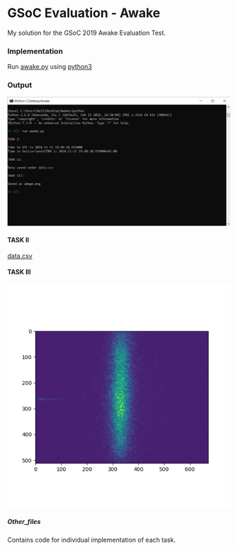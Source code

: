 # GSoC Evaluation - Awake

My solution for the GSoC 2019 Awake Evaluation Test.

### Implementation

Run [awake.py](https://github.com/Ojaswy/gsoc_eval/blob/master/Awake/awake.py) using [python3](https://www.python.org/download/releases/3.0/)

### Output

![](https://github.com/Ojaswy/gsoc_eval/blob/master/Awake/other_files/awake.PNG)

#### TASK II

[data.csv](https://github.com/Ojaswy/gsoc_eval/blob/master/Awake/data.csv)


#### TASK III

![](https://github.com/Ojaswy/gsoc_eval/blob/master/Awake/image.png)

##### Other_files

Contains code for individual implementation of each task.
